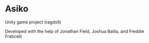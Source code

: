 # Asiko
Unity game project (ragdoll)

Developed with the help of Jonathan Field, Joshua Balila, and Freddie Fraticelli
